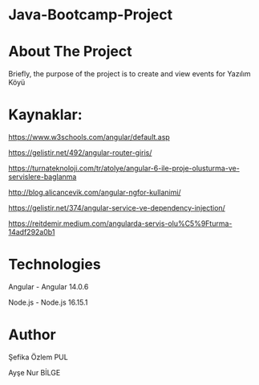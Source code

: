 # Java-Bootcamp-Project

# About The Project

Briefly, the purpose of the project is to create and view events for Yazılım Köyü


# Kaynaklar:

https://www.w3schools.com/angular/default.asp

https://gelistir.net/492/angular-router-giris/

https://turnateknoloji.com/tr/atolye/angular-6-ile-proje-olusturma-ve-servislere-baglanma

http://blog.alicancevik.com/angular-ngfor-kullanimi/

https://gelistir.net/374/angular-service-ve-dependency-injection/

https://reitdemir.medium.com/angularda-servis-olu%C5%9Fturma-14adf292a0b1

# Technologies

Angular - Angular 14.0.6

Node.js - Node.js 16.15.1

# Author

Şefika Özlem PUL

Ayşe Nur BİLGE



